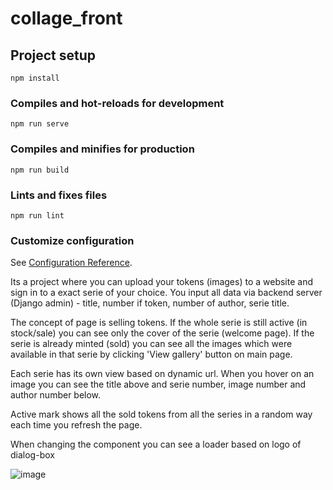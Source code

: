 # collage_front

## Project setup
```
npm install
```

### Compiles and hot-reloads for development
```
npm run serve
```

### Compiles and minifies for production
```
npm run build
```

### Lints and fixes files
```
npm run lint
```

### Customize configuration
See [Configuration Reference](https://cli.vuejs.org/config/).



Its a project where you can upload your tokens (images) to a website and sign in to a exact serie of your choice. You input all data via backend server (Django admin) - title, number if token, number of author, serie title.

The concept of page is selling tokens. If the whole serie is still active (in stock/sale) you can see only the cover of the serie (welcome page). If the serie is already minted (sold) you can see all the images which were available in that serie by clicking 'View gallery' button on main page.

Each serie has its own view based on dynamic url. When you hover on an image you can see the title above and serie number, image number and author number below.

Active mark shows all the sold tokens from all the series in a random way each time you refresh the page.

When changing the component you can see a loader based on logo of dialog-box

![image](https://user-images.githubusercontent.com/76727970/135414070-2279814b-0cf3-4c05-8d71-c5c99474568d.png)

